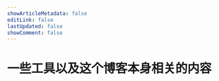 ```yaml
---
showArticleMetadata: false
editLink: false
lastUpdated: false
showComment: false
---
```


# 一些工具以及这个博客本身相关的内容
